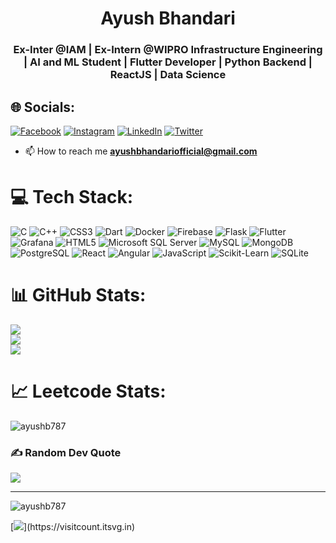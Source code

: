 <h1 align="center">
  Ayush Bhandari
</h1>


<h3 align="center">Ex-Inter @IAM | Ex-Intern @WIPRO Infrastructure Engineering | AI and ML Student | Flutter Developer | Python Backend | ReactJS | Data Science</h3>

## 🌐 Socials:
[![Facebook](https://img.shields.io/badge/Facebook-%231877F2.svg?logo=Facebook&logoColor=white)](https://fb.com/ayush.bhandari.7543) [![Instagram](https://img.shields.io/badge/Instagram-%23E4405F.svg?logo=Instagram&logoColor=white)](https://instagram.com/0_.ayush) [![LinkedIn](https://img.shields.io/badge/LinkedIn-%230077B5.svg?logo=linkedin&logoColor=white)](https://linkedin.com/in/ayush-bhandari-) [![Twitter](https://img.shields.io/badge/Twitter-%231DA1F2.svg?logo=Twitter&logoColor=white)](https://twitter.com/franky_sagan) 


- 📫 How to reach me **ayushbhandariofficial@gmail.com**

# 💻 Tech Stack:
![C](https://img.shields.io/badge/c-%2300599C.svg?style=for-the-badge&logo=c&logoColor=white) 
![C++](https://img.shields.io/badge/c++-%2300599C.svg?style=for-the-badge&logo=c%2B%2B&logoColor=white) 
![CSS3](https://img.shields.io/badge/css3-%231572B6.svg?style=for-the-badge&logo=css3&logoColor=white) 
![Dart](https://img.shields.io/badge/dart-%230175C2.svg?style=for-the-badge&logo=dart&logoColor=white) 
![Docker](https://img.shields.io/badge/docker-%230db7ed.svg?style=for-the-badge&logo=docker&logoColor=white) 
![Firebase](https://img.shields.io/badge/firebase-%23039BE5.svg?style=for-the-badge&logo=firebase) 
![Flask](https://img.shields.io/badge/flask-%23000000.svg?style=for-the-badge&logo=flask&logoColor=white) 
![Flutter](https://img.shields.io/badge/flutter-%2302569B.svg?style=for-the-badge&logo=flutter&logoColor=white) 
![Grafana](https://img.shields.io/badge/grafana-%23F46800.svg?style=for-the-badge&logo=grafana&logoColor=white) 
![HTML5](https://img.shields.io/badge/html5-%23E34F26.svg?style=for-the-badge&logo=html5&logoColor=white) 
![Microsoft SQL Server](https://img.shields.io/badge/mssql-%23CC2927.svg?style=for-the-badge&logo=microsoft-sql-server&logoColor=white) 
![MySQL](https://img.shields.io/badge/mysql-%2300f.svg?style=for-the-badge&logo=mysql&logoColor=white) 
![MongoDB](https://img.shields.io/badge/mongodb-%234ea94b.svg?style=for-the-badge&logo=mongodb&logoColor=white)
![PostgreSQL](https://img.shields.io/badge/postgres-%23316192.svg?style=for-the-badge&logo=postgresql&logoColor=white) 
![React](https://img.shields.io/badge/react-%2320232a.svg?style=for-the-badge&logo=react&logoColor=%2361DAFB) 
![Angular](https://img.shields.io/badge/angular-%23DD0031.svg?style=for-the-badge&logo=angular&logoColor=white)
![JavaScript](https://img.shields.io/badge/javascript-%23323330.svg?style=for-the-badge&logo=javascript&logoColor=%23F7DF1E) 
![Scikit-Learn](https://img.shields.io/badge/scikit--learn-%23F7931E.svg?style=for-the-badge&logo=scikit-learn&logoColor=white) 
![SQLite](https://img.shields.io/badge/sqlite-%23003B57.svg?style=for-the-badge&logo=sqlite&logoColor=white)


# 📊 GitHub Stats:
![](https://github-readme-stats.vercel.app/api?username=ayushb787&theme=tokyonight&hide_border=false&include_all_commits=true&count_private=true)<br/>
![](https://github-readme-streak-stats.herokuapp.com/?user=ayushb787&theme=tokyonight&hide_border=false)<br/>
![](https://github-readme-stats.vercel.app/api/top-langs/?username=ayushb787&theme=tokyonight&hide_border=false&include_all_commits=true&count_private=true&layout=compact)


# 📈 Leetcode Stats:
<p><img align="center" src="https://leetcard.jacoblin.cool/AyushB787?ext=heatmap" alt="ayushb787" /></p>


### ✍️ Random Dev Quote
![](https://quotes-github-readme.vercel.app/api?type=horizontal&theme=radical)

---
<p align="left"> <img src="https://komarev.com/ghpvc/?username=ayushb787&label=Profile%20views&color=0e75b6&style=flat" alt="ayushb787" /> </p>

[![]([https://visitcount.itsvg.in/api?id=ayushb787](https://komarev.com/ghpvc/?username=ayushb787)&icon=0&color=5)](https://visitcount.itsvg.in)
